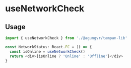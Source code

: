 # useNetworkCheck

## Usage

```ts
import { useNetworkCheck } from './@agungvr/tampan-lib'

const NetworkStatus: React.FC = () => {
  const isOnline = useNetworkCheck()
  return <div>{isOnline ? 'Online' : 'Offline'}</div>
}
```
